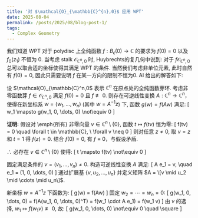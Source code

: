 ```yaml
---
title: '对 $\mathcal{O}_{\mathbb{C}^{n},0}$ 应用 WPT'
date: 2025-08-04
permalink: /posts/2025/08/blog-post-1/
tags:
  - Complex Geometry
---
```


<head>
    <script src="https://cdn.mathjax.org/mathjax/latest/MathJax.js?config=TeX-AMS-MML_HTMLorMML" type="text/javascript"></script>
    <script type="text/x-mathjax-config">
        MathJax.Hub.Config({
            tex2jax: {
            skipTags: ['script', 'noscript', 'style', 'textarea', 'pre'],
            inlineMath: [['$','$']]
            }
        });
    </script>
</head>

我们知道 WPT 对于 polydisc 上全纯函数 $f:B_{\epsilon}(0)\to \mathbb{C}$ 的要求为 $f(0)=0$ 以及 $f_{0}(z_1)$ 不恒为 0. 当考虑 stalk $\mathcal{O}_{\mathbb{C}^n,0}$ 时, Huybrechts的复几何中说到: 对于 $f\mathcal{O}_{\mathbb{C}^n,0}$ 总可以取合适的坐标使得其满足 WPT 的条件. 当然我们考虑非单位元素, 此时自然有 $f(0)=0$, 因此只需要说明 $f$ 在某一方向的限制不恒为0. AI 给出的解答如下:

设 $\mathcal{O}_{\mathbb{C}^n,0$ 表示 $\mathbb{C}^n$ 在原点处的全纯函数芽环. 考虑非零函数芽 $f \in \mathcal{O}_{\mathbb{C}^n,0}$ 满足 $f(0) = 0$ 且 $f \not\equiv 0$. 则存在可逆线性变换 $A: \mathbb{C}^n \to \mathbb{C}^n$，使得在新坐标系 $w = (w_1, \dots, w_n)$ (其中 $w = A^{-1}z$) 下, 函数 $g(w) = f(Aw)$ 满足:
\[
w_1 \mapsto g(w_1, 0, \dots, 0) \not\equiv 0
\]

**证明:** 假设对 \emph{所有} 非零向量 $v \in \mathbb{C}^n \setminus \{0\}$, 函数 $t \mapsto f(tv)$ 恒为零:
\[
f(tv) = 0 \quad \forall t \in \mathbb{C}, \ \forall v \neq 0
\]
则对任意 $z \neq 0$, 取 $v = z$ 和 $t = 1$ 得 $f(z) = 0$. 结合 $f(0) = 0$, 有 $f \equiv 0$，与假设矛盾.

$\therefore$ 必存在 $v \in \mathbb{C}^n \setminus \{0\}$ 使得:
\[
t \mapsto f(tv) \not\equiv 0
\]

固定满足条件的 $v = (v_1, \dots, v_n) \neq 0$. 构造可逆线性变换 $A$ 满足:
\[
A e_1 = v, \quad e_1 = (1, 0, \dots, 0)
\]
通过扩展基 $\{v, u_2, \dots, u_n\}$ 并定义矩阵 $A = \[v \mid u_2 \mid \cdots \mid u_n\]$.

新坐标 $w = A^{-1}z$ 下函数为:
\[
g(w) = f(Aw)
\]
固定 $w_2 = \cdots = w_n = 0$:
\[
g(w_1, 0, \dots, 0) = f(A(w_1, 0, \dots, 0)^T) = f(w_1 \cdot A e_1) = f(w_1 v)
\]
由 $v$ 的选择, $w_1 \mapsto f(w_1 v) \not\equiv 0$, 故:
\[
g(w_1, 0, \dots, 0) \not\equiv 0 \quad \square
\]

